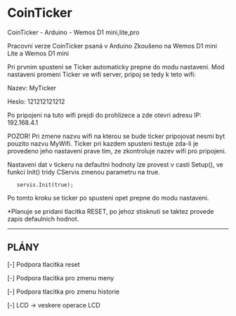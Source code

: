 # CoinTicker
CoinTicker - Arduino - Wemos D1 mini,lite,pro

Pracovní verze CoinTicker psaná v Arduino
Zkoušeno na Wemos D1 mini Lite a Wemos D1 mini

Pri prvnim spusteni se Ticker automaticky prepne do modu nastaveni.
Mod nastaveni promeni Ticker ve wifi server, pripoj se tedy k teto wifi:

Nazev: MyTicker

Heslo: 121212121212

Po pripojeni na tuto wifi prejdi do prohlizece a zde otevri adresu 
IP: 192.168.4.1

POZOR! Pri zmene nazvu wifi na kterou se bude ticker pripojovat nesmi
       byt pouzito nazvu MyWifi.
       Ticker pri kazdem spusteni testuje zda-li je provedeno jeho
       nastaveni prave tim, ze zkontroluje nazev wifi pro pripojeni.

Nastaveni dat v tickeru na defaultni hodnoty lze provest v casti Setup(),
ve funkci Init() tridy CServis zmenou parametru na true. 

       servis.Init(true);

Po tomto kroku se ticker po spusteni opet prepne do modu nastaveni.

*Planuje se pridani tlacitka RESET, po jehoz stisknuti se taktez
 provede zapis defaulnich hodnot.
 
----------------------------------------
PLÁNY
----------------------------------------

[-] Podpora tlacitka reset

[-] Podpora tlacitka pro zmenu meny

[-] Podpora tlacitka pro zmenu historie

[-] LCD -> veskere operace LCD


